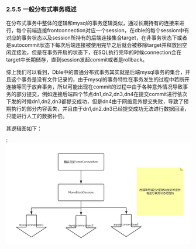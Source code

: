 ### 2.5.5 一般分布式事务概述
   在分布式事务中整体的逻辑和mysql的事务逻辑类似，通过长期持有的连接来进行，每个前端连接frontconnection对应一个session，在dble的每个session中有对应的事务状态以及session所持有的后端连接集合target，在非事务状态下或者是autocommit状态下每次后端连接被使用完毕之后就会被移除target并释放回空闲连接池，但是在事务开启的状态下，在SQL执行完毕的时候connection会在target中长期储存，直到session发起commit或者是rollback。

   综上我们可以看到，Dble中的普通分布式事务其实就是后端mysql事务的集合，并且这个事务是没有文件记录的，由于mysql的事务特性在事务发生的过程中若断开连接等同于放弃事务，所以可能出现在commit的过程中由于各种意外情况导致事务的部分提交，例如连接后端四个节点dn1,dn2,dn3,dn4在提交commit进行依次下发的时候dn1,dn2,dn3都提交成功，但是dn4由于网络意外提交失败，导致了预期执行的部分内容丢失，并且由于dn1,dn2.dn3已经提交成功无法进行数据回滚，只能进行人工的数据补偿。

   其逻辑图如下：  
   
   :![](pic/2.5.1.png) 

